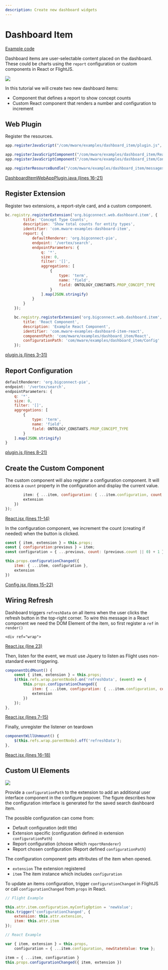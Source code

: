 ```yaml
---
description: Create new dashboard widgets
---
```


# Dashboard Item

[Example code](https://github.com/mware-solutions/doc-examples/blob/master/extension-dashboard-item)

Dashboard items are user-selectable content placed on the dashboard. These could be charts using the `report` configuration or custom components in React or FlightJS.

![](../../../../.gitbook/assets/image%20%2835%29.png)

In this tutorial we will create two new dashboard items:

* Component that defines a report to show concept counts
* Custom React component that renders a number and configuration to increment

## Web Plugin

Register the resources.

```javascript
app.registerJavaScript("/com/mware/examples/dashboard_item/plugin.js", true);

app.registerJavaScriptComponent("/com/mware/examples/dashboard_item/React.jsx");
app.registerJavaScriptComponent("/com/mware/examples/dashboard_item/Config.jsx");

app.registerResourceBundle("/com/mware/examples/dashboard_item/messages.properties");
```

[DashboardItemWebAppPlugin.java \(lines 16–21\)](https://github.com/mware-solutions/doc-examples/blob/master/extension-dashboard-item/src/main/java/com/mware/examples/dashboard_item/DashboardItemWebAppPlugin.java#L16-L21)

## Register Extension

Register two extensions, a report-style card, and a custom component.

```javascript
bc.registry.registerExtension('org.bigconnect.web.dashboard.item', {
        title: 'Concept Type Counts',
        description: 'Show total counts for entity types',
        identifier: 'com.mware-examples-dashboard-item',
        report: {
            defaultRenderer: 'org.bigconnect-pie',
            endpoint: '/vertex/search',
            endpointParameters: {
                q: '*',
                size: 0,
                filter: '[]',
                aggregations: [
                    {
                        type: 'term',
                        name: 'field',
                        field: ONTOLOGY_CONSTANTS.PROP_CONCEPT_TYPE
                    }
                ].map(JSON.stringify)
            }
        }
    });

    bc.registry.registerExtension('org.bigconnect.web.dashboard.item', {
        title: 'React Component',
        description: 'Example React Component',
        identifier: 'com.mware-examples-dashboard-item-react',
        componentPath: 'com/mware/examples/dashboard_item/React',
        configurationPath: 'com/mware/examples/dashboard_item/Config'
    });
```

[plugin.js \(lines 3–31\)](https://github.com/mware-solutions/doc-examples/blob/master/extension-dashboard-item/src/main/resources/com/mware/examples/dashboard_item/plugin.js#L3-L31)

## Report Configuration

```javascript
defaultRenderer: 'org.bigconnect-pie',
endpoint: '/vertex/search',
endpointParameters: {
    q: '*',
    size: 0,
    filter: '[]',
    aggregations: [
        {
            type: 'term',
            name: 'field',
            field: ONTOLOGY_CONSTANTS.PROP_CONCEPT_TYPE
        }
    ].map(JSON.stringify)
}
```

[plugin.js \(lines 8–21\)](https://github.com/mware-solutions/doc-examples/blob/master/extension-dashboard-item/src/main/resources/com/mware/examples/dashboard_item/plugin.js#L8-L21)

## Create the Custom Component

The custom component will also register a configuration component. It will access a `count` property in the configuration and display the current value.

```javascript
        item: { ...item, configuration: { ...item.configuration, count: 0 } },
        extension
    })
});
```

[React.jsx \(lines 11–14\)](https://github.com/mware-solutions/doc-examples/blob/master/extension-dashboard-item/src/main/resources/com/mware/examples/dashboard_item/React.jsx#L11-L14)

In the configuration component, we increment the count \(creating if needed\) when the button is clicked.

```javascript
const { item, extension } = this.props;
const { configuration:previous } = item;
const configuration = { ...previous, count: (previous.count || 0) + 1 };

this.props.configurationChanged({
    item: { ...item, configuration },
    extension
})
```

[Config.jsx \(lines 15–22\)](https://github.com/mware-solutions/doc-examples/blob/master/extension-dashboard-item/src/main/resources/com/mware/examples/dashboard_item/Config.jsx#L15-L22)

## Wiring Refresh

Dashboard triggers `refreshData` on all items when the user clicks the refresh button in the top-right corner. To wire this message in a React component we need the DOM Element of the item, so first register a `ref` in `render()`

```text
<div ref="wrap">
```

[React.jsx \(line 23\)](https://github.com/mware-solutions/doc-examples/blob/master/extension-dashboard-item/src/main/resources/com/mware/examples/dashboard_item/React.jsx#L23)

Then, listen for the event, we must use Jquery to listen as Flight uses non-standard event triggering.

```javascript
componentDidMount() {
    const { item, extension } = this.props;
    $(this.refs.wrap.parentNode).on('refreshData', (event) => {
        this.props.configurationChanged({
            item: { ...item, configuration: { ...item.configuration, count: 0 } },
            extension
        })
    });
},
```

[React.jsx \(lines 7–15\)](https://github.com/mware-solutions/doc-examples/blob/master/extension-dashboard-item/src/main/resources/com/mware/examples/dashboard_item/React.jsx#L7-L15)

Finally, unregister the listener on teardown

```javascript
componentWillUnmount() {
    $(this.refs.wrap.parentNode).off('refreshData');
},
```

[React.jsx \(lines 16–18\)](https://github.com/mware-solutions/doc-examples/blob/master/extension-dashboard-item/src/main/resources/com/mware/examples/dashboard_item/React.jsx#L16-L18)

## Custom UI Elements



![](../../../../.gitbook/assets/image%20%2829%29.png)

Provide a `configurationPath` to the extension to add an additional user interface component in the configure popover. The figure describes how the configuration interface is generated for the saved search dashboard item.

The possible configuration can come from:

* Default configuration \(edit title\)
* Extension specific \(configuration defined in extension `configurationPath`\)
* Report configuration \(choose which `reportRenderer`\)
* Report chosen configuration \(Report defined `configurationPath`\)

The configuration component gets attributes of the item when opened.

* `extension` The extension registered
* `item` The item instance which includes `configuration`

To update an items configuration, trigger `configurationChanged` in FlightJS or call `configurationChanged` from `props` in React.

```javascript
// Flight Example

this.attr.item.configuration.myConfigOption = 'newValue';
this.trigger('configurationChanged', {
    extension: this.attr.extension,
    item: this.attr.item
});
```



```javascript
// React Example

var { item, extension } = this.props,
    configuration = { ...item.configuration, newStateValue: true };

item = { ...item, configuration }
this.props.configurationChanged({ item, extension })
```



